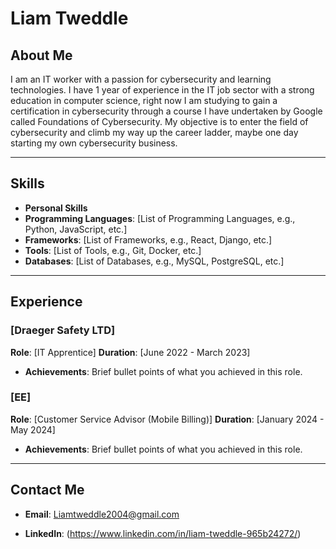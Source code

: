 # Liam Tweddle


## About Me
I am an IT worker with a passion for cybersecurity and learning technologies. I have 1 year of experience in the IT job sector with a strong education in computer science, right now I am studying to gain a certification in cybersecurity through a course I have undertaken by Google called Foundations of Cybersecurity. My objective is to enter the field of cybersecurity and climb my way up the career ladder, maybe one day starting my own cybersecurity business.

---

## Skills
- **Personal Skills**
- **Programming Languages**: [List of Programming Languages, e.g., Python, JavaScript, etc.]
- **Frameworks**: [List of Frameworks, e.g., React, Django, etc.]
- **Tools**: [List of Tools, e.g., Git, Docker, etc.]
- **Databases**: [List of Databases, e.g., MySQL, PostgreSQL, etc.]

---

## Experience

### [Draeger Safety LTD]
**Role**: [IT Apprentice]
**Duration**: [June 2022 - March 2023]
- **Achievements**: Brief bullet points of what you achieved in this role.

### [EE]
**Role**: [Customer Service Advisor (Mobile Billing)]
**Duration**: [January 2024 - May 2024]
- **Achievements**: Brief bullet points of what you achieved in this role.

---

## Contact Me

- **Email**: Liamtweddle2004@gmail.com


- **LinkedIn**: (https://www.linkedin.com/in/liam-tweddle-965b24272/)



